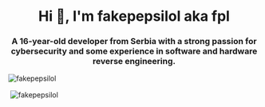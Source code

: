 <h1 align="center">Hi 👋, I'm fakepepsilol aka fpl</h1>
<h3 align="center">A 16-year-old developer from Serbia with a strong passion for cybersecurity and some experience in software and hardware reverse engineering.</h3>
<p><img align="center" src="https://github-readme-stats.vercel.app/api/top-langs?username=fakepepsilol&show_icons=true&locale=en&layout=compact" alt="fakepepsilol" /></p>
<p>&nbsp;<img align="center" src="https://github-readme-stats.vercel.app/api?username=fakepepsilol&show_icons=true&locale=en" alt="fakepepsilol" /></p>
